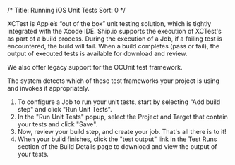/*
Title: Running iOS Unit Tests
Sort: 0
*/

XCTest is Apple’s “out of the box” unit testing solution, which is tightly integrated with the Xcode IDE. Ship.io supports the execution of XCTest's as part of a build process. During the execution of a Job, if a failing test is encountered, the build will fail. When a build completes (pass or fail), the output of executed tests is available for download and review.

We also offer legacy support for the OCUnit test framework.

The system detects which of these test frameworks your project is using and invokes it appropriately.

1. To configure a Job to run your unit tests, start by selecting "Add build step" and click "Run Unit Tests".
2. In the "Run Unit Tests" popup, select the Project and Target that contain your tests and click "Save".
3. Now, review your build step, and create your job. That's all there is to it!
4. When your build finishes, click the "test output" link in the Test Runs section of the Build Details page to download and view the output of your tests.
